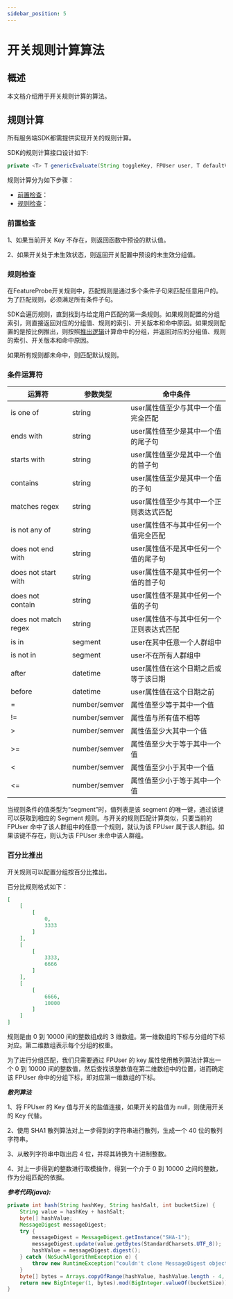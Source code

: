 ```yaml
---
sidebar_position: 5
---
```


# 开关规则计算算法

## 概述

本文档介绍用于开关规则计算的算法。

## 规则计算

所有服务端SDK都需提供实现开关的规则计算。

SDK的规则计算接口设计如下:
```java
private <T> T genericEvaluate(String toggleKey, FPUser user, T defaultValue)
```

规则计算分为如下步骤：

- [前置检查](#前置检查)：
- [规则检查](#规则检查)：

### 前置检查

1、如果当前开关 Key 不存在，则返回函数中预设的默认值。

2、如果开关处于未生效状态，则返回开关配置中预设的未生效分组值。

### 规则检查

在FeatureProbe开关规则中，匹配规则是通过多个条件子句来匹配任意用户的。为了匹配规则，必须满足所有条件子句。

SDK会遍历规则，直到找到与给定用户匹配的第一条规则。如果规则配置的分组索引，则直接返回对应的分组值、规则的索引、开关版本和命中原因。如果规则配置的是按比例推出，则按照[推出逻辑](#百分比推出)计算命中的分组，并返回对应的分组值、规则的索引、开关版本和命中原因。

如果所有规则都未命中，则匹配默认规则。

### 条件运算符

| **运算符** | **参数类型** | **命中条件** |
| -------------------- | -------| --------------------------------------- |
| is one of            | string | user属性值至少与其中一个值完全匹配    |
| ends with            | string | user属性值至少是其中一个值的尾子句    |
| starts with          | string | user属性值至少是其中一个值的首子句    |
| contains             | string | user属性值至少是其中一个值的子句      |
| matches regex        | string | user属性值至少与其中一个正则表达式匹配 |
| is not any of        | string | user属性值不与其中任何一个值完全匹配   |
| does not end with    | string | user属性值不是其中任何一个值的尾子句   |
| does not start with  | string | user属性值不是其中任何一个值的首子句   |
| does not contain     | string | user属性值不是其中任何一个值的子句     |
| does not match regex | string | user属性值不与其中任何一个正则表达式匹配 |
| is in                | segment | user在其中任意一个人群组中            |
| is not in            | segment | user不在所有人群组中                   |
| after                | datetime | user属性值在这个日期之后或等于该日期 |
| before               | datetime | user属性值在这个日期之前          |
| =                    | number/semver | 属性值至少等于其中一个值      |
| !=                   | number/semver | 属性值与所有值不相等           |
| >                    | number/semver | 属性值至少大其中一个值  |
| >=                   | number/semver | 属性值至少大于等于其中一个值  |
| <                    | number/semver | 属性值至少小于其中一个值  |
| <=                   | number/semver | 属性值至少小于等于其中一个值 |

当规则条件的值类型为“segment”时，值列表是该 segment 的唯一键，通过该键可以获取到相应的 Segment 规则。与开关的规则匹配计算类似，只要当前的 FPUser 命中了该人群组中的任意一个规则，就认为该 FPUser 属于该人群组。如果该键不存在，则认为该 FPUser 未命中该人群组。

### 百分比推出

开关规则可以配置分组按百分比推出。

百分比规则格式如下：
```json
[
    [
        [
            0,
            3333
        ]
    ],
    [
        [
            3333,
            6666
        ]
    ],
    [
        [
            6666,
            10000
        ]
    ]
]
```

规则是由 0 到 10000 间的整数组成的 3 维数组。第一维数组的下标与分组的下标对应。第二维数组表示每个分组的权重。

为了进行分组匹配，我们只需要通过 FPUser 的 key 属性使用散列算法计算出一个 0 到 10000 间的整数值，然后查找该整数值在第二维数组中的位置，进而确定该 FPUser 命中的分组下标，即对应第一维数组的下标。

***散列算法***

1、将 FPUser 的 Key 值与开关的盐值连接，如果开关的盐值为 null，则使用开关的 Key 代替。

2、使用 SHA1 散列算法对上一步得到的字符串进行散列，生成一个 40 位的散列字符串。

3、从散列字符串中取出后 4 位，并将其转换为十进制整数。

4、对上一步得到的整数进行取模操作，得到一个介于 0 到 10000 之间的整数，作为分组匹配的依据。

***参考代码(java):***
```java
private int hash(String hashKey, String hashSalt, int bucketSize) {
    String value = hashKey + hashSalt;
    byte[] hashValue;
    MessageDigest messageDigest;
    try {
        messageDigest = MessageDigest.getInstance("SHA-1");
        messageDigest.update(value.getBytes(StandardCharsets.UTF_8));
        hashValue = messageDigest.digest();
    } catch (NoSuchAlgorithmException e) {
        throw new RuntimeException("couldn't clone MessageDigest object", e);
    }
    byte[] bytes = Arrays.copyOfRange(hashValue, hashValue.length - 4, hashValue.length);
    return new BigInteger(1, bytes).mod(BigInteger.valueOf(bucketSize)).intValue();
}
```